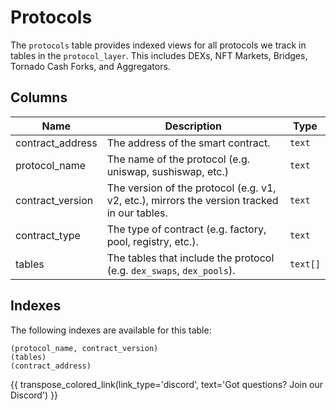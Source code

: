 # Protocols

The `protocols` table provides indexed views for all protocols we track in tables in the `protocol_layer`. This includes DEXs, NFT Markets, Bridges, Tornado Cash Forks, and Aggregators.

## Columns
| Name                | Description                                                                 | Type        |
| --------- | --------- | --------------------------------------------------------------------------- |
| contract_address | The address of the smart contract. | `text` |
| protocol_name | The name of the protocol (e.g. uniswap, sushiswap, etc.) | `text` |
| contract_version | The version of the protocol (e.g. v1, v2, etc.), mirrors the version tracked in our tables. | `text` |
| contract_type | The type of contract (e.g. factory, pool, registry, etc.). | `text` |
| tables | The tables that include the protocol (e.g. `dex_swaps`, `dex_pools`). | `text[]` |

## Indexes
The following indexes are available for this table:

```
(protocol_name, contract_version)
(tables)
(contract_address)
```

{{ transpose_colored_link(link_type='discord', text='Got questions?  Join our Discord') }}
